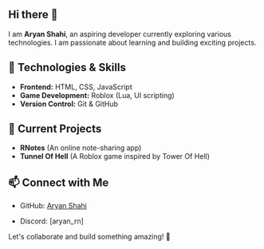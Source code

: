 ## Hi there 👋

I am **Aryan Shahi**, an aspiring developer currently exploring various technologies. I am passionate about learning and building exciting projects.

## 🚀 Technologies & Skills
- **Frontend:** HTML, CSS, JavaScript
- **Game Development:** Roblox (Lua, UI scripting)
- **Version Control:** Git & GitHub

## 📌 Current Projects
- **RNotes** (An online note-sharing app)
- **Tunnel Of Hell** (A Roblox game inspired by Tower Of Hell)
<!--- **Team Obby Game** (Multiplayer platforming mechanics)-->

<!--## 🎯 Goals for 2025
- Master **Next.js** and improve full-stack development skills
- Learn **JavaScript & TypeScript**
- Build & deploy more projects-->

## 📫 Connect with Me
- GitHub: [Aryan Shahi](https://github.com/aryanshahi123)
<!--- Roblox: [Royan_RN](https://www.roblox.com/users/your-id)-->
- Discord: [aryan_rn]

Let's collaborate and build something amazing! 🚀
